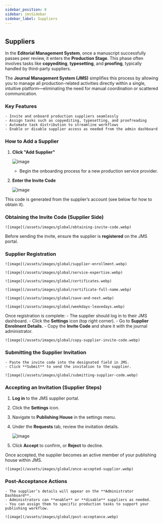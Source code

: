 ```yaml
---
sidebar_position: 8
sidebar: jmsSidebar
sidebar_label: Suppliers
---
```

#

## Suppliers

In the **Editorial Management System**, once a manuscript successfully passes peer review, it enters the **Production Stage**. This phase often involves tasks like **copyediting**, **typesetting**, and **proofing**, typically handled by third-party suppliers.

The **Journal Management System (JMS)** simplifies this process by allowing you to manage all production-related activities directly within a single, intuitive platform—eliminating the need for manual coordination or scattered communication.

### Key Features

    - Invite and onboard production suppliers seamlessly
    - Assign tasks such as copyediting, typesetting, and proofreading
    - Automate task distribution to streamline workflows
    - Enable or disable supplier access as needed from the admin dashboard

### How to Add a Supplier

1. **Click "Add Supplier"**

    ![image](/assets/images/global/add-supplier.webp)

    - Begin the onboarding process for a new production service provider.
2. **Enter the Invite Code**

    ![image](/assets/images/global/add-supplier-invite-code.webp)

This code is generated from the supplier’s account (see below for how to obtain it).

### Obtaining the Invite Code (Supplier Side)

    ![image](/assets/images/global/obtaining-invite-code.webp)

Before sending the invite, ensure the supplier is **registered** on the JMS portal.

### Supplier Registration

    ![image](/assets/images/global/supplier-enrollment.webp)

    ![image](/assets/images/global/service-expertise.webp)

    ![image](/assets/images/global/certificates.webp)

    ![image](/assets/images/global/certificate-full-name.webp)

    ![image](/assets/images/global/save-and-next.webp)

    ![image](/assets/images/global/weekdays-leavedays.webp)

Once registration is complete:
    - The supplier should log in to their JMS dashboard.
    - Click the **Settings** icon (top right corner).
    - Go to **Supplier Enrolment Details.**
    - Copy the **Invite Code** and share it with the journal administrator.

    ![image](/assets/images/global/copy-supplier-invite-code.webp)

### Submitting the Supplier Invitation

    - Paste the invite code into the designated field in JMS.
    - Click **Submit** to send the invitation to the supplier.

    ![image](/assets/images/global/submitting-supplier-code.webp)

### Accepting an Invitation (Supplier Steps)

1. **Log in** to the JMS supplier portal.
2. Click the **Settings** icon.
3. Navigate to **Publishing House** in the settings menu.
4. Under the **Requests** tab, review the invitation details.

    ![image](/assets/images/global/appling-invites.webp)

5. Click **Accept** to confirm, or **Reject** to decline.

Once accepted, the supplier becomes an active member of your publishing house within JMS.

    ![image](/assets/images/global/once-accepted-supplier.webp)

### Post-Acceptance Actions

    - The supplier’s details will appear on the **Administrator Dashboard**.
    - Administrators can **enable** or **disable** suppliers as needed.
    - You can assign them to specific production tasks to support your publishing workflow.

    ![image](/assets/images/global/post-acceptance.webp)

